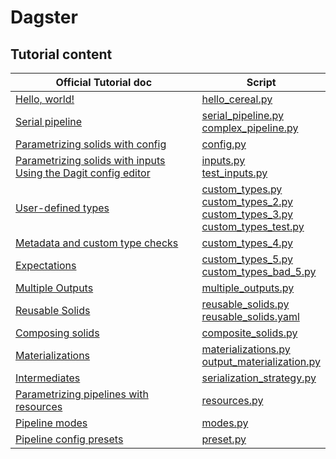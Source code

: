 # Dagster

## Tutorial content

| Official Tutorial doc                                                                                                                                                                  | Script                                                                                                                                                                       |
| -------------------------------------------------------------------------------------------------------------------------------------------------------------------------------------- | ---------------------------------------------------------------------------------------------------------------------------------------------------------------------------- |
| [Hello, world!](https://docs.dagster.io/latest/tutorial/)                                                                                                                              | [hello_cereal.py](hello_cereal.py)                                                                                                                                           |
| [Serial pipeline](https://docs.dagster.io/latest/tutorial/hello_dag/)                                                                                                                  | [serial_pipeline.py](serial_pipeline.py) <br> [complex_pipeline.py](complex_pipeline.py)                                                                                     |
| [Parametrizing solids with config](https://docs.dagster.io/latest/tutorial/config/)                                                                                                    | [config.py](config.py)                                                                                                                                                       |
| [Parametrizing solids with inputs](https://docs.dagster.io/latest/tutorial/inputs/) <br> [Using the Dagit config editor](https://docs.dagster.io/latest/tutorial/dagit_config_editor/) | [inputs.py](inputs.py) <br> [test_inputs.py](test_inputs.py)                                                                                                                 |
| [User-defined types](https://docs.dagster.io/latest/tutorial/types/)                                                                                                                   | [custom_types.py](custom_types.py) <br> [custom_types_2.py](custom_types_2.py) <br> [custom_types_3.py](custom_types_3.py) <br> [custom_types_test.py](custom_types_test.py) |
| [Metadata and custom type checks](https://docs.dagster.io/latest/tutorial/metadata/)                                                                                                   | [custom_types_4.py](custom_types_4.py)                                                                                                                                       |
| [Expectations](https://docs.dagster.io/latest/tutorial/expectations/)                                                                                                                  | [custom_types_5.py](custom_types_5.py) <br> [custom_types_bad_5.py](custom_types_bad_5.py)                                                                                   |
| [Multiple Outputs](https://docs.dagster.io/latest/tutorial/multiple_outputs/)                                                                                                          | [multiple_outputs.py](multiple_outputs.py)                                                                                                                                   |
| [Reusable Solids](https://docs.dagster.io/latest/tutorial/reusable/)                                                                                                                   | [reusable_solids.py](reusable_solids.py) <br> [reusable_solids.yaml](reusable_solids.yaml)                                                                                   |
| [Composing solids](https://docs.dagster.io/latest/tutorial/composite_solids/)                                                                                                          | [composite_solids.py](composite_solids.py)                                                                                                                                   |
| [Materializations](https://docs.dagster.io/latest/tutorial/materializations/)                                                                                                          | [materializations.py](materializations.py) <br> [output_materialization.py](output_materialization.py)                                                                       |
| [Intermediates](https://docs.dagster.io/latest/tutorial/intermediates/)                                                                                                                | [serialization_strategy.py](serialization_strategy.py)                                                                                                                       |
| [Parametrizing pipelines with resources](https://docs.dagster.io/latest/tutorial/resources/)                                                                                           | [resources.py](resources.py)                                                                                                                                                 |
| [Pipeline modes](https://docs.dagster.io/latest/tutorial/modes)                                                                                                                        | [modes.py](modes.py)                                                                                                                                                         |
| [Pipeline config presets](https://docs.dagster.io/latest/tutorial/presets/)                                                                                                            | [preset.py](presets.py)